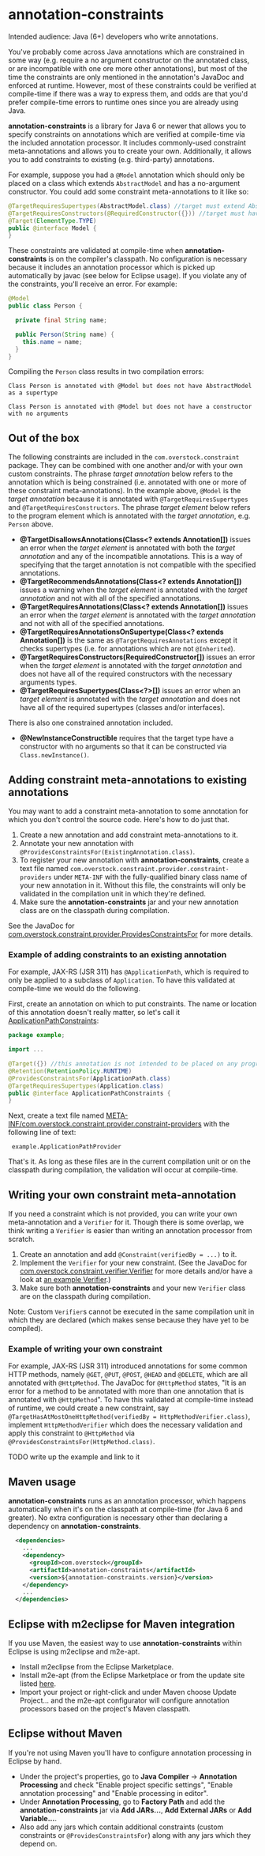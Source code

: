 # annotation-constraints

Intended audience: Java (6+) developers who write annotations.

You've probably come across Java annotations which are constrained in some way (e.g. require a no argument constructor
on the annotated class, or are incompatible with one ore more other annotations), but most of the time the constraints
are only mentioned in the annotation's JavaDoc and enforced at runtime. However, most of these constraints could be
verified at compile-time if there was a way to express them, and odds are that you'd prefer compile-time errors to
runtime ones since you are already using Java.

**annotation-constraints** is a library for Java 6 or newer that allows you to specify constraints on annotations which
are verified at compile-time via the included annotation processor. It includes commonly-used constraint
meta-annotations and allows you to create your own. Additionally, it allows you to add constraints to existing (e.g.
third-party) annotations.

For example, suppose you had a `@Model` annotation which should only be placed on a class which extends `AbstractModel`
and has a no-argument constructor. You could add some constraint meta-annotations to it like so:

```java
@TargetRequiresSupertypes(AbstractModel.class) //target must extend AbstractModel
@TargetRequiresConstructors(@RequiredConstructor({})) //target must have a no-arg constructor
@Target(ElementType.TYPE)
public @interface Model {
}
```

These constraints are validated at compile-time when **annotation-constraints** is on the compiler's classpath. No
configuration is necessary because it includes an annotation processor which is picked up automatically by javac
(see below for Eclipse usage). If you violate any of the constraints, you'll receive an error. For example:

```java
@Model
public class Person {

  private final String name;

  public Person(String name) {
    this.name = name;
  }
}
```

Compiling the `Person` class results in two compilation errors:
```
Class Person is annotated with @Model but does not have AbstractModel as a supertype
```
```
Class Person is annotated with @Model but does not have a constructor with no arguments
```
## Out of the box

The following constraints are included in the `com.overstock.constraint` package. They can be combined with one another
and/or with your own custom constraints. The phrase _target annotation_ below refers to the annotation which is being
constrained (i.e. annotated with one or more of these constraint meta-annotations). In the example above, `@Model` is
the _target annotation_ because it is annotated with `@TargetRequiresSupertypes` and `@TargetRequiresConstructors`. The
phrase _target element_ below refers to the program element which is annotated with the _target annotation_, e.g.
`Person` above.

* **@TargetDisallowsAnnotations(Class<? extends Annotation[])** issues an error when the _target element_ is annotated with both
the _target annotation_ and any of the incompatible annotations. This is a way of specifying that the target annotation is
not compatible with the specified annotations.
* **@TargetRecommendsAnnotations(Class<? extends Annotation[])** issues a warning when the _target element_ is annotated with
the _target annotation_ and not with all of the specified annotations.
* **@TargetRequiresAnnotations(Class<? extends Annotation[])** issues an error when the _target element_ is annotated with the
_target annotation_ and not with all of the specified annotations.
* **@TargetRequiresAnnotationsOnSupertype(Class<? extends Annotation[])** is the same as
`@TargetRequiresAnnotations` except it checks supertypes (i.e. for annotations which are not `@Inherited`).
* **@TargetRequiresConstructors(RequiredConstructor[])** issues an error when the _target element_ is annotated with the
_target annotation_ and does not have all of the required constructors with the necessary arguments types.
* **@TargetRequiresSupertypes(Class<?>[])** issues an error when an _target element_ is annotated with the _target annotation_
and does not have all of the required supertypes (classes and/or interfaces).

There is also one constrained annotation included.

* **@NewInstanceConstructible** requires that the target type have a constructor with no arguments so that it can be
constructed via `Class.newInstance()`.

## Adding constraint meta-annotations to existing annotations

You may want to add a constraint meta-annotation to some annotation for which you don't control the source code.
Here's how to do just that.

1. Create a new annotation and add constraint meta-annotations to it.
1. Annotate your new annotation with `@ProvidesConstraintsFor(ExistingAnnotation.class)`.
1. To register your new annotation with **annotation-constraints**, create a text file named
`com.overstock.constraint.provider.constraint-providers` under `META-INF` with the fully-qualified binary class
name of your new annotation in it. Without this file, the constraints will only be validated in the compilation unit in
which they're defined.
1. Make sure the **annotation-constraints** jar and your new annotation class are on the classpath during compilation.

See the JavaDoc for [com.overstock.constraint.provider.ProvidesConstraintsFor](https://github.com/overstock/annotation-constraints/blob/master/src/main/java/com/overstock/constraint/provider/ProvidesConstraintsFor.java) for more details.

### Example of adding constraints to an existing annotation

For example, JAX-RS (JSR 311) has `@ApplicationPath`, which is required to only be applied to a subclass of
`Application`. To have this validated at compile-time we would do the following.

First, create an annotation on which to put constraints. The name or location of this annotation doesn't really
matter, so let's call it [ApplicationPathConstraints](https://github.com/overstock/annotation-constraints/blob/master/src/it/integration-source/src/main/java/example/ApplicationPathConstraints.java):

```java
package example;

import ...

@Target({}) //this annotation is not intended to be placed on any program element
@Retention(RetentionPolicy.RUNTIME)
@ProvidesConstraintsFor(ApplicationPath.class)
@TargetRequiresSupertypes(Application.class)
public @interface ApplicationPathConstraints {
}
```

Next, create a text file named [META-INF/com.overstock.constraint.provider.constraint-providers](https://github.com/overstock/annotation-constraints/blob/master/src/it/integration-source/src/main/resources/META-INF/com.overstock.constraint.provider.constraint-providers)
with the following line of text:

```
 example.ApplicationPathProvider
```

That's it. As long as these files are in the current compilation unit or on the classpath during compilation, the
validation will occur at compile-time.

## Writing your own constraint meta-annotation

If you need a constraint which is not provided, you can write your own meta-annotation and a `Verifier` for it.
Though there is some overlap, we think writing a `Verifier` is easier than writing an annotation processor from scratch.

1. Create an annotation and add `@Constraint(verifiedBy = ...)` to it.
1. Implement the `Verifier` for your new constraint.
(See the JavaDoc for [com.overstock.constraint.verifier.Verifier](https://github.com/overstock/annotation-constraints/blob/master/src/main/java/com/overstock/constraint/verifier/Verifier.java)
for more details and/or have a look at [an example Verifier](https://github.com/overstock/annotation-constraints/blob/master/src/main/java/com/overstock/constraint/verifier/DisallowAnnotationsVerifier.java).)
1. Make sure both **annotation-constraints** and your new `Verifier` class are on the classpath during compilation.

Note: Custom `Verifier`s cannot be executed in the same compilation unit in which they are declared (which makes sense
because they have yet to be compiled).

### Example of writing your own constraint

For example, JAX-RS (JSR 311) introduced annotations for some common HTTP methods, namely `@GET`, `@PUT`, `@POST`,
`@HEAD` and `@DELETE`, which are all annotated with `@HttpMethod`. The JavaDoc for `@HttpMethod` states, "It is an error
for a method to be annotated with more than one annotation that is annotated with `@HttpMethod`". To have this validated
at compile-time instead of runtime, we could create a new constraint, say
`@TargetHasAtMostOneHttpMethod(verifiedBy = HttpMethodVerifier.class)`, implement `HttpMethodVerifier` which does the
necessary validation and apply this constraint to `@HttpMethod` via `@ProvidesConstraintsFor(HttpMethod.class)`.

TODO write up the example and link to it

## Maven usage

**annotation-constraints** runs as an annotation processor, which happens automatically when it's on the classpath at
compile-time (for Java 6 and greater). No extra configuration is necessary other than declaring a dependency on
**annotation-constraints**.

```xml
  <dependencies>
    ...
    <dependency>
      <groupId>com.overstock</groupId>
      <artifactId>annotation-constraints</artifactId>
      <version>${annotation-constraints.version}</version>
    </dependency>
    ...
  </dependencies>
```

## Eclipse with m2eclipse for Maven integration

If you use Maven, the easiest way to use **annotation-constraints** within Eclipse is using m2eclipse and m2e-apt.

* Install m2eclipse from the Eclipse Marketplace.
* Install m2e-apt (from the Eclipse Marketplace or from the update site listed
[here](https://github.com/jbosstools/m2e-apt).
* Import your project or right-click and under Maven choose Update Project... and the m2e-apt configurator will
configure annotation processors based on the project's Maven classpath.

## Eclipse without Maven

If you're not using Maven you'll have to configure annotation processing in Eclipse by hand.

* Under the project's properties, go to **Java Compiler** -> **Annotation Processing** and check
"Enable project specific settings", "Enable annotation processing" and "Enable processing in editor".
* Under **Annotation Processing**, go to **Factory Path** and add the **annotation-constraints** jar via
**Add JARs...**, **Add External JARs** or **Add Variable...**.
* Also add any jars which contain additional constraints (custom constraints or `@ProvidesConstraintsFor`) along with
any jars which they depend on.